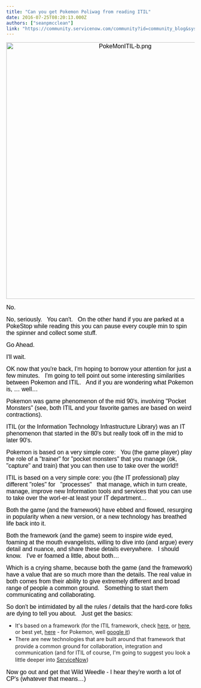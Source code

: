 ```yaml
---
title: "Can you get Pokemon Poliwag from reading ITIL"
date: 2016-07-25T08:20:13.000Z
authors: ["seanpmcclean"]
link: "https://community.servicenow.com/community?id=community_blog&sys_id=9d6ceaa1dbd0dbc01dcaf3231f9619c4"
---
```

<p dir="ltr" style="text-align: center;"><span style="font-size: 16px; font-family: Arial; color: #000000;"><img   alt="PokeMonITIL-b.png" class="image-1 jive-image" src="26146442db9457041dcaf3231f961933.iix" style="width: 620px; height: 684px;"/></span></p><p dir="ltr"></p><p dir="ltr"><span style="font-size: 16px; font-family: Arial; color: #000000;">No.</span></p><p dir="ltr"><span style="font-size: 16px; font-family: Arial; color: #000000;">No, seriously.   You can't.   On the other hand if you are parked at a PokeStop while reading this you can pause every couple min to spin the spinner and collect some stuff.   </span></p><p></p><p dir="ltr"><span style="font-size: 16px; font-family: Arial; color: #000000;">Go Ahead. </span></p><p></p><p dir="ltr"><span style="font-size: 16px; font-family: Arial; color: #000000;">I'll wait.</span></p><p></p><p dir="ltr"><span style="font-size: 16px; font-family: Arial; color: #000000;">OK now that you're back, I'm hoping to borrow your attention for just a few minutes.   I'm going to tell point out some interesting similarities between Pokemon and ITIL.   And if you are wondering what Pokemon is, … well… </span></p><p></p><p dir="ltr"><span style="font-size: 16px; font-family: Arial; color: #000000;">Pokemon was game phenomenon of the mid 90's, involving "Pocket Monsters" (see, both ITIL and your favorite games are based on weird contractions).   </span></p><p></p><p dir="ltr"><span style="font-size: 16px; font-family: Arial; color: #000000;">ITIL (or the Information Technology Infrastructure Library) was an IT phenomenon that started in the 80's but really took off in the mid to later 90's. </span></p><p></p><p dir="ltr"><span style="font-size: 16px; font-family: Arial; color: #000000;">Pokemon is based on a very simple core:   You (the game player) play the role of a "trainer" for "pocket monsters" that you manage (ok, "capture" and train) that you can then use to take over the world!!</span></p><p></p><p dir="ltr"><span style="font-size: 16px; font-family: Arial; color: #000000;">ITIL is based on a very simple core: you (the IT professional) play different "roles" for   "processes"   that manage, which in turn create, manage, improve new Information tools and services that you can use to take over the worl-er-at least your IT department…</span></p><p></p><p dir="ltr"><span style="font-size: 16px; font-family: Arial; color: #000000;">Both the game (and the framework) have ebbed and flowed, resurging in popularity when a new version, or a new technology has breathed life back into it.</span></p><p></p><p dir="ltr"><span style="font-size: 16px; font-family: Arial; color: #000000;">Both the framework (and the game) seem to inspire wide eyed, foaming at the mouth evangelists, willing to dive into (and argue) every detail and nuance, and share these details everywhere.   I should know.   I've er foamed a little, about both…</span></p><p></p><p dir="ltr"><span style="font-size: 16px; font-family: Arial; color: #000000;">Which is a crying shame, because both the game (and the framework) have a value that are so much more than the details. The real value in both comes from their ability to give extremely different and broad range of people a common ground.   Something to start them communicating and collaborating.</span></p><p></p><p dir="ltr"><span style="font-size: 16px; font-family: Arial; color: #000000;">So don't be intimidated by all the rules / details that the hard-core folks are dying to tell you about.   Just get the basics: </span></p><ul><li><span dir="ltr">It's based on a framework (for the ITIL framework, check <a title="" _jive_internal="true" href="/community/service-management/itil/blog/2011/08/08/1373">here</a>, or <a title="" _jive_internal="true" href="/community?id=community_blog&sys_id=ad4d2229dbd0dbc01dcaf3231f961911">here</a>, or best yet, <a title="" _jive_internal="true" href="/community?id=community_question&sys_id=32cfb2addb58dbc01dcaf3231f96193d">here</a> - for Pokemon, well <a title="n.wikipedia.org/wiki/Pok%C3%A9mon" href="https://en.wikipedia.org/wiki/Pok%C3%A9mon">google it</a>)</span></li><li><span style="line-height: 1.5;">There are new technologies that are built around that framework that provide a common ground for collaboration, integration and communication (and for ITIL of course, I'm going to suggest you look a little deeper into <a title="w.servicenow.com/solutions/role/it.html" href="http://www.servicenow.com/solutions/role/it.html">ServiceNow</a>)</span></li></ul><p dir="ltr"><span style="font-size: 16px; font-family: Arial; color: #000000;">Now go out and get that Wild Weedle - I hear they're worth a lot of CP's (whatever that means…)</span></p>